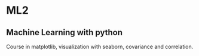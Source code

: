 # ML2
Machine Learning with python
----------------------------
Course in matplotlib, visualization with seaborn, covariance and correlation.
